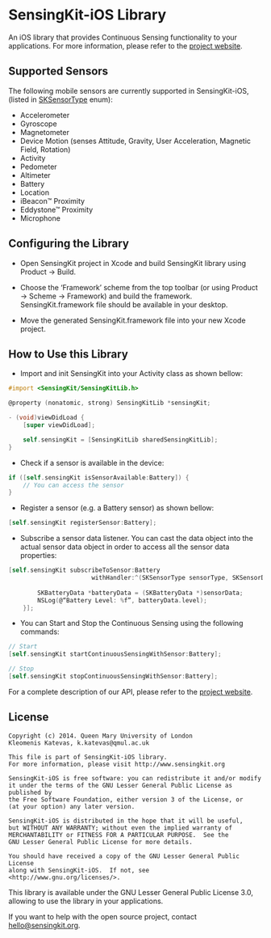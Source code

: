 # SensingKit-iOS Library

An iOS library that provides Continuous Sensing functionality to your applications. For more information, please refer to the [project website](http://www.sensingkit.org).


## Supported Sensors

The following mobile sensors are currently supported in SensingKit-iOS, (listed in [SKSensorType](SensingKit/SKSensorType.h) enum):

- Accelerometer
- Gyroscope
- Magnetometer
- Device Motion (senses Attitude, Gravity, User Acceleration, Magnetic Field, Rotation)
- Activity
- Pedometer
- Altimeter
- Battery
- Location
- iBeacon™ Proximity
- Eddystone™ Proximity
- Microphone


## Configuring the Library

- Open SensingKit project in Xcode and build SensingKit library using Product -> Build.

- Choose the ‘Framework’ scheme from the top toolbar (or using Product -> Scheme -> Framework) and build the framework. SensingKit.framework file should be available in your desktop.

- Move the generated SensingKit.framework file into your new Xcode project.


## How to Use this Library

- Import and init SensingKit into your Activity class as shown bellow:

```objectivec
#import <SensingKit/SensingKitLib.h>

@property (nonatomic, strong) SensingKitLib *sensingKit;

- (void)viewDidLoad {
    [super viewDidLoad];

    self.sensingKit = [SensingKitLib sharedSensingKitLib];
}
```


- Check if a sensor is available in the device:

```objectivec
if ([self.sensingKit isSensorAvailable:Battery]) {
    // You can access the sensor
}
```


- Register a sensor (e.g. a Battery sensor) as shown bellow:

```objectivec
[self.sensingKit registerSensor:Battery];
```


- Subscribe a sensor data listener. You can cast the data object into the actual sensor data object in order to access all the sensor data properties:

```objectivec
[self.sensingKit subscribeToSensor:Battery
                       withHandler:^(SKSensorType sensorType, SKSensorData *sensorData) {
        
        SKBatteryData *batteryData = (SKBatteryData *)sensorData;
        NSLog(@“Battery Level: %f”, batteryData.level);
    }];
```



- You can Start and Stop the Continuous Sensing using the following commands:

```objectivec
// Start
[self.sensingKit startContinuousSensingWithSensor:Battery];

// Stop
[self.sensingKit stopContinuousSensingWithSensor:Battery];
```


For a complete description of our API, please refer to the [project website](http://www.sensingkit.org).

## License

```
Copyright (c) 2014. Queen Mary University of London
Kleomenis Katevas, k.katevas@qmul.ac.uk

This file is part of SensingKit-iOS library.
For more information, please visit http://www.sensingkit.org

SensingKit-iOS is free software: you can redistribute it and/or modify
it under the terms of the GNU Lesser General Public License as published by
the Free Software Foundation, either version 3 of the License, or
(at your option) any later version.

SensingKit-iOS is distributed in the hope that it will be useful,
but WITHOUT ANY WARRANTY; without even the implied warranty of
MERCHANTABILITY or FITNESS FOR A PARTICULAR PURPOSE.  See the
GNU Lesser General Public License for more details.

You should have received a copy of the GNU Lesser General Public License
along with SensingKit-iOS.  If not, see <http://www.gnu.org/licenses/>.
```

This library is available under the GNU Lesser General Public License 3.0, allowing to use the library in your applications.

If you want to help with the open source project, contact hello@sensingkit.org.
